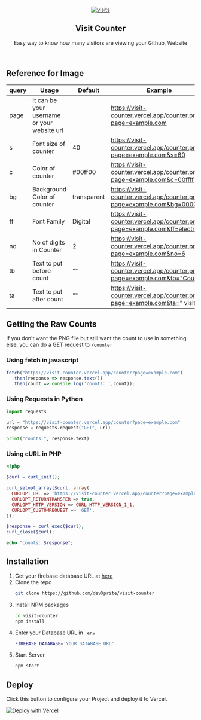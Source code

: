 <br />

<div align="center">
    <a href="https://visit-counter.vercel.app/">
        <img src="https://visit-counter.vercel.app/counter.png?page=https%3A%2F%2Fgithub.com%2FdevXprite%2Fvisit-counter&s=70&c=00ff00&bg=00000000&no=3&ff=digii" alt="visits">
    </a>
    <h2 align="center">Visit Counter</h2>
    <p>Easy way to know how many visitors are viewing your Github, Website</p> <br>
</div>

## Reference for Image


| query | Usage                                       | Default     | Example                                                                      |
| ----- | ------------------------------------------- | ----------- | ---------------------------------------------------------------------------- |
| page  | It can be your username or your website url |             | https://visit-counter.vercel.app/counter.png?page=example.com                |
| s     | Font size of counter                        | 40          | https://visit-counter.vercel.app/counter.png?page=example.com&s=60           |
| c     | Color of counter                            | #00ff00     | https://visit-counter.vercel.app/counter.png?page=example.com&c=00ffff       |
| bg    | Background Color of counter                 | transparent | https://visit-counter.vercel.app/counter.png?page=example.com&bg=000000      |
| ff    | Font Family                                 | Digital     | https://visit-counter.vercel.app/counter.png?page=example.com&ff=electrolize |
| no    | No of digits in Counter                     | 2           | https://visit-counter.vercel.app/counter.png?page=example.com&no=6           |
| tb    | Text to put before count                    | ""          | https://visit-counter.vercel.app/counter.png?page=example.com&tb="Count: "   |
| ta    | Text to put after count                     | ""          | https://visit-counter.vercel.app/counter.png?page=example.com&ta=" visitors" |

## Getting the Raw Counts
If you don't want the PNG file but still want the count to use in something else, you can do a GET request to `/counter`

### Using fetch in javascript

```javascript
fetch("https://visit-counter.vercel.app/counter?page=example.com")
  .then(response => response.text())
  .then(count => console.log('counts: ',count));
```

### Using Requests in Python

```python
import requests

url = "https://visit-counter.vercel.app/counter?page=example.com"
response = requests.request("GET", url)

print("counts:", response.text)
```

### Using cURL in PHP

```php
<?php

$curl = curl_init();

curl_setopt_array($curl, array(
  CURLOPT_URL => 'https://visit-counter.vercel.app/counter?page=example.com',
  CURLOPT_RETURNTRANSFER => true,
  CURLOPT_HTTP_VERSION => CURL_HTTP_VERSION_1_1,
  CURLOPT_CUSTOMREQUEST => 'GET',
));

$response = curl_exec($curl);
curl_close($curl);

echo "counts: $response";
```

## Installation
1. Get your firebase database URL at [here](https://console.firebase.google.com)
2. Clone the repo
    ```bash
    git clone https://github.com/devXprite/visit-counter
    ```
3. Install NPM packages
    ```bash
    cd visit-counter
    npm install
    ```
4. Enter your Database URL in `.env`
   ```bash
   FIREBASE_DATABASE='YOUR DATABASE URL'
   ```
5. Start Server
   ```bash
   npm start
   ```

## Deploy
Click this button to configure your Project and deploy it to Vercel.

[![Deploy with Vercel](https://vercel.com/button)](https://vercel.com/new/clone?repository-url=https%3A%2F%2Fgithub.com%2FdevXprite%2Fvisit-counter&env=FIREBASE_DATABASE)
